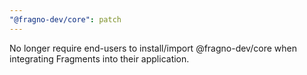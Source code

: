 ```yaml
---
"@fragno-dev/core": patch
---
```


No longer require end-users to install/import @fragno-dev/core when integrating Fragments into their
application.
